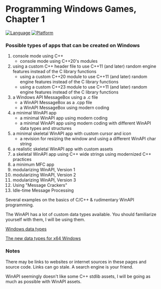 # Programming Windows Games, Chapter 1
[![Language](https://img.shields.io/badge/Language%20-C++-blue.svg)](https://github.com/GeorgePimpleton/Win32-games/)
[![Platform](https://img.shields.io/badge/Platform%20-Win32-blue.svg)](https://github.com/GeorgePimpleton/Win32-games/)

### Possible types of apps that can be created on Windows
1. console mode using C++
   + console mode using C++20's modules
2. using a custom C++ header file to use C++11 (and later) random engine features instead of the C library functions
   + using a custom C\+\+20 module to use C++11 (and later) random engine features instead of the C library functions
   + using a custom C\+\+23 module to use C++11 (and later) random engine features instead of the C library functions
3. a Windows API MessageBox using a .c file
   + a WinAPI MessageBox as a .cpp file
   + a WinAPI MessageBox using modern coding
4. a minimal WinAPI app
   + a minimal WinAPI app using modern coding
   + a minimal WinAPI app using modern coding with different WinAPI data types and structures
5. a minimal skeletal WinAPI app with custom cursor and icon
   + a revision for resizing the window and using a different WinAPI char string
6. a realistic skeletal WinAPI app with custom assets
7. a skeletal WinAPI app using C++ wide strings using modernized C++ practices
8. a minimum MFC app
9. modularizing WinAPI, Version 1
10. modularizing WinAPI, Version 2
11. modularizing WinAPI, Version 3
12. Using "Message Crackers"
13. Idle-time Message Processing

Several examples on the basics of C/C++ & rudimentary WinAPI programming.

The WinAPI has a lot of custom data types available.  You should familiarize yourself with them,  I will be using them.

[Windows data types](https://learn.microsoft.com/en-us/windows/win32/winprog/windows-data-types)

[The new data types for x64 Windows](https://learn.microsoft.com/en-us/windows/win32/winprog64/the-new-data-types)

### Notes
There may be links to websites or internet sources in these pages and source code. Links can go stale. A search engine is your friend.

WinAPI seemingly doesn't like some C++ stdlib assets, I will be going as much as possible with WinAPI assets.
